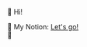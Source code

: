 👋 Hi!

🌟 My Notion: [Let's go!](https://www.notion.so/Wooju-s-Universe-b32a2a63a2874d5c982c6422c55955da)\
🌟

<!---
yjecho/yjecho is a ✨ special ✨ repository because its `README.md` (this file) appears on your GitHub profile.
You can click the Preview link to take a look at your changes.
--->
